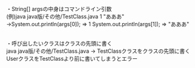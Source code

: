 ・String[] argsの中身はコマンドライン引数<br>
(例)java java版/その他/TestClass.java 1 "あああ"<br>
->System.out.println(args[0]); => 1 System.out.println(args[1]); => "あああ"<br><br>

・呼び出したいクラスはクラスの先頭に書く<br>
java java版/その他/TestClass.java -> TestClassクラスをクラスの先頭に書く<br>
UserクラスをTestClassより前に書いてしまうとエラー<br><br>